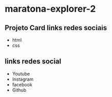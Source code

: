 # maratona-explorer-2

## Projeto Card links redes sociais

- html
- css

## links redes social

- Youtube
- Instagram
- facebook
- Github